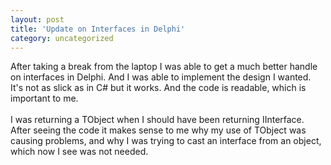 ```yaml
---
layout: post
title: 'Update on Interfaces in Delphi'
category: uncategorized
---
```


After taking a break from the laptop I was able to get a much better handle on interfaces in Delphi.  And I was able to implement the design I wanted.  It's not as slick as in C# but it works.  And the code is readable, which is important to me.<br /><br />I was returning a TObject when I should have been returning IInterface.  After seeing the code it makes sense to me why my use of TObject was causing problems, and why I was trying to cast an interface from an object, which now I see was not needed.
